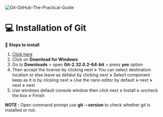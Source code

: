 ![Git-GitHub-The-Practical-Guide](https://user-images.githubusercontent.com/83353669/131261600-7a0dd499-fd69-4657-bda9-ddfd407d9f6e.jpg)



<h1/>💻 Installation of Git </h1> 

**📌 Steps to install**

1. <a href="https://git-scm.com/">Click here</a>
2. Click on **Download for Windows**
3. Go to **Downloads** > open **Git-2.32.0.2-64-bit** > press **yes** option 
4. Then accept the license by clicking next **>** You can select destination location or else leave as defalut by clicking next **>** Select component keep as it is by clicking next **>** Use the nano editor by default **>** next **>** next **>** next
5.  Use windows default console window then click next **>** Install **>** uncheck the box **>** Finish

**NOTE :** Open command prompt use **git --version** to check whether git is installed or not.
